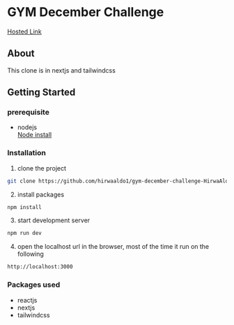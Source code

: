 # GYM December Challenge

[Hosted Link](https://GYMDecemberChallenge.netlify.app/)

## About

This clone is in nextjs and tailwindcss

## Getting Started

### prerequisite

- nodejs <br />
  [Node install](https://nodejs.org/en/download/)

### Installation

1. clone the project<br/>

```bash
git clone https://github.com/hirwaaldo1/gym-december-challenge-HirwaAldo.git
```

2. install packages

```bash
npm install
```

3. start development server

```bash
npm run dev
```

4. open the localhost url in the browser, most of the time it run on the following

```bash
http://localhost:3000
```

### Packages used

- reactjs
- nextjs
- tailwindcss

